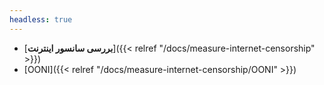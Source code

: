 ```yaml
---
headless: true
---
```


- [**بررسی سانسور اینترنت**]({{< relref "/docs/measure-internet-censorship" >}})
- [OONI]({{< relref "/docs/measure-internet-censorship/OONI" >}})

<br />

<br />
